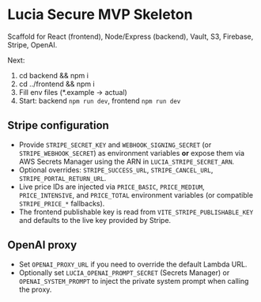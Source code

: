 # Lucia Secure MVP Skeleton
Scaffold for React (frontend), Node/Express (backend), Vault, S3, Firebase, Stripe, OpenAI.

Next:
1) cd backend && npm i
2) cd ../frontend && npm i
3) Fill env files (*.example → actual)
4) Start: backend `npm run dev`, frontend `npm run dev`

## Stripe configuration

- Provide `STRIPE_SECRET_KEY` and `WEBHOOK_SIGNING_SECRET` (or `STRIPE_WEBHOOK_SECRET`) as environment variables **or** expose them via AWS Secrets Manager using the ARN in `LUCIA_STRIPE_SECRET_ARN`.
- Optional overrides: `STRIPE_SUCCESS_URL`, `STRIPE_CANCEL_URL`, `STRIPE_PORTAL_RETURN_URL`.
- Live price IDs are injected via `PRICE_BASIC`, `PRICE_MEDIUM`, `PRICE_INTENSIVE`, and `PRICE_TOTAL` environment variables (or compatible `STRIPE_PRICE_*` fallbacks).
- The frontend publishable key is read from `VITE_STRIPE_PUBLISHABLE_KEY` and defaults to the live key provided by Stripe.

## OpenAI proxy

- Set `OPENAI_PROXY_URL` if you need to override the default Lambda URL.
- Optionally set `LUCIA_OPENAI_PROMPT_SECRET` (Secrets Manager) or `OPENAI_SYSTEM_PROMPT` to inject the private system prompt when calling the proxy.
